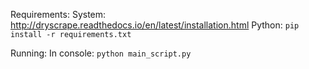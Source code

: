 Requirements:
  System: http://dryscrape.readthedocs.io/en/latest/installation.html
  Python: `pip install -r requirements.txt`

Running:
  In console:
  `python main_script.py`
